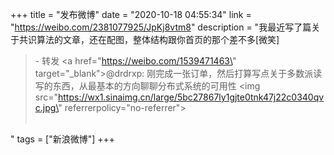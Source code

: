 +++
title = "发布微博"
date = "2020-10-18 04:55:34"
link = "https://weibo.com/2381077925/JpKj8vtm8"
description = "我最近写了篇关于共识算法的文章，还在配图，整体结构跟你首页的那个差不多[微笑]<br><blockquote> - 转发 <a href=\"https://weibo.com/1539471463\" target=\"_blank\">@drdrxp</a>: 刚完成一张订单，然后打算写点关于多数派读写的东西，从最基本的方向聊聊分布式系统的可用性 <img src=\"https://wx1.sinaimg.cn/large/5bc27867ly1gjte0tnk47j22c0340qvc.jpg\" referrerpolicy=\"no-referrer\"><br><br></blockquote>"
tags = ["新浪微博"]
+++
